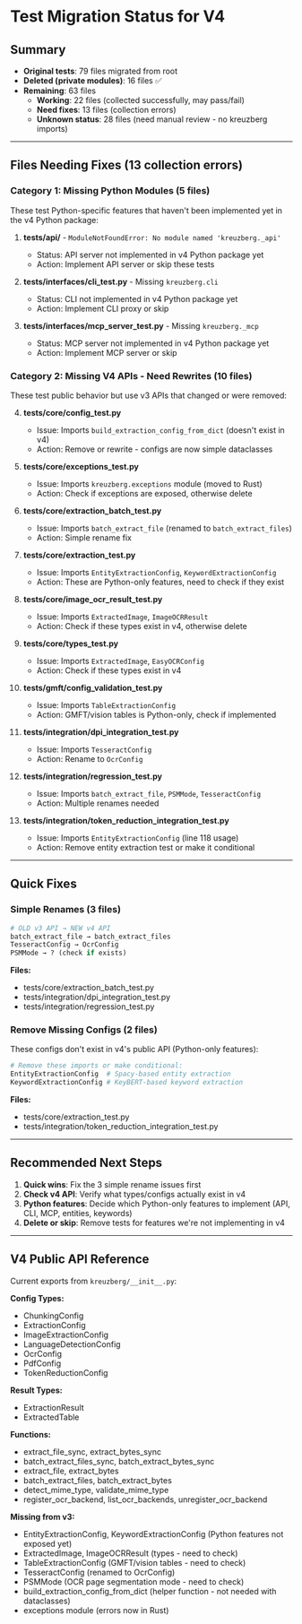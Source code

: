 # Test Migration Status for V4

## Summary

- **Original tests**: 79 files migrated from root
- **Deleted (private modules)**: 16 files ✅
- **Remaining**: 63 files
  - **Working**: 22 files (collected successfully, may pass/fail)
  - **Need fixes**: 13 files (collection errors)
  - **Unknown status**: 28 files (need manual review - no kreuzberg imports)

---

## Files Needing Fixes (13 collection errors)

### Category 1: Missing Python Modules (5 files)

These test Python-specific features that haven't been implemented yet in the v4 Python package:

1. **tests/api/** - `ModuleNotFoundError: No module named 'kreuzberg._api'`
   - Status: API server not implemented in v4 Python package yet
   - Action: Implement API server or skip these tests

2. **tests/interfaces/cli_test.py** - Missing `kreuzberg.cli`
   - Status: CLI not implemented in v4 Python package yet
   - Action: Implement CLI proxy or skip

3. **tests/interfaces/mcp_server_test.py** - Missing `kreuzberg._mcp`
   - Status: MCP server not implemented in v4 Python package yet
   - Action: Implement MCP server or skip

### Category 2: Missing V4 APIs - Need Rewrites (10 files)

These test public behavior but use v3 APIs that changed or were removed:

4. **tests/core/config_test.py**
   - Issue: Imports `build_extraction_config_from_dict` (doesn't exist in v4)
   - Action: Remove or rewrite - configs are now simple dataclasses

5. **tests/core/exceptions_test.py**
   - Issue: Imports `kreuzberg.exceptions` module (moved to Rust)
   - Action: Check if exceptions are exposed, otherwise delete

6. **tests/core/extraction_batch_test.py**
   - Issue: Imports `batch_extract_file` (renamed to `batch_extract_files`)
   - Action: Simple rename fix

7. **tests/core/extraction_test.py**
   - Issue: Imports `EntityExtractionConfig`, `KeywordExtractionConfig`
   - Action: These are Python-only features, need to check if they exist

8. **tests/core/image_ocr_result_test.py**
   - Issue: Imports `ExtractedImage`, `ImageOCRResult`
   - Action: Check if these types exist in v4, otherwise delete

9. **tests/core/types_test.py**
   - Issue: Imports `ExtractedImage`, `EasyOCRConfig`
   - Action: Check if these types exist in v4

10. **tests/gmft/config_validation_test.py**
    - Issue: Imports `TableExtractionConfig`
    - Action: GMFT/vision tables is Python-only, check if implemented

11. **tests/integration/dpi_integration_test.py**
    - Issue: Imports `TesseractConfig`
    - Action: Rename to `OcrConfig`

12. **tests/integration/regression_test.py**
    - Issue: Imports `batch_extract_file`, `PSMMode`, `TesseractConfig`
    - Action: Multiple renames needed

13. **tests/integration/token_reduction_integration_test.py**
    - Issue: Imports `EntityExtractionConfig` (line 118 usage)
    - Action: Remove entity extraction test or make it conditional

---

## Quick Fixes

### Simple Renames (3 files)

```python
# OLD v3 API → NEW v4 API
batch_extract_file → batch_extract_files
TesseractConfig → OcrConfig
PSMMode → ? (check if exists)
```

**Files:**
- tests/core/extraction_batch_test.py
- tests/integration/dpi_integration_test.py
- tests/integration/regression_test.py

### Remove Missing Configs (2 files)

These configs don't exist in v4's public API (Python-only features):

```python
# Remove these imports or make conditional:
EntityExtractionConfig  # Spacy-based entity extraction
KeywordExtractionConfig # KeyBERT-based keyword extraction
```

**Files:**
- tests/core/extraction_test.py
- tests/integration/token_reduction_integration_test.py

---

## Recommended Next Steps

1. **Quick wins**: Fix the 3 simple rename issues first
2. **Check v4 API**: Verify what types/configs actually exist in v4
3. **Python features**: Decide which Python-only features to implement (API, CLI, MCP, entities, keywords)
4. **Delete or skip**: Remove tests for features we're not implementing in v4

---

## V4 Public API Reference

Current exports from `kreuzberg/__init__.py`:

**Config Types:**
- ChunkingConfig
- ExtractionConfig
- ImageExtractionConfig
- LanguageDetectionConfig
- OcrConfig
- PdfConfig
- TokenReductionConfig

**Result Types:**
- ExtractionResult
- ExtractedTable

**Functions:**
- extract_file_sync, extract_bytes_sync
- batch_extract_files_sync, batch_extract_bytes_sync
- extract_file, extract_bytes
- batch_extract_files, batch_extract_bytes
- detect_mime_type, validate_mime_type
- register_ocr_backend, list_ocr_backends, unregister_ocr_backend

**Missing from v3:**
- EntityExtractionConfig, KeywordExtractionConfig (Python features not exposed yet)
- ExtractedImage, ImageOCRResult (types - need to check)
- TableExtractionConfig (GMFT/vision tables - need to check)
- TesseractConfig (renamed to OcrConfig)
- PSMMode (OCR page segmentation mode - need to check)
- build_extraction_config_from_dict (helper function - not needed with dataclasses)
- exceptions module (errors now in Rust)
